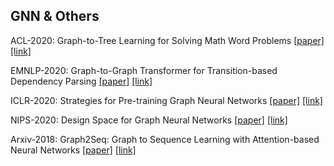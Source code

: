 ## GNN & Others


ACL-2020: Graph-to-Tree Learning for Solving Math Word Problems [[paper]](./papers/2020.acl-main.362.pdf) [[link]](https://aclanthology.org/2020.acl-main.362/)


EMNLP-2020: Graph-to-Graph Transformer for Transition-based Dependency Parsing [[paper]](./papers/2020.findings-emnlp.294.pdf) [[link]](https://aclanthology.org/2020.findings-emnlp.294/)


ICLR-2020: Strategies for Pre-training Graph Neural Networks [[paper]](./papers/1905.12265.pdf) [[link]](https://arxiv.org/abs/1905.12265)


NIPS-2020: Design Space for Graph Neural Networks [[paper]](./papers/2011.08843.pdf) [[link]](https://arxiv.org/abs/2011.08843)


Arxiv-2018: Graph2Seq: Graph to Sequence Learning with Attention-based Neural Networks [[paper]](./papers/1804.00823.pdf) [[link]](https://arxiv.org/abs/1804.00823)
























